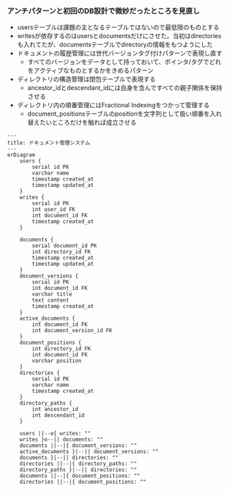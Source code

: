 ### アンチパターンと初回のDB設計で微妙だったところを見直し

- usersテーブルは課題の主となるテーブルではないので最低限のものとする
- writesが依存するのはusersとdocumentsだけにさせた。当初はdirectoriesも入れてたが、documentsテーブルでdirectoryの情報をもつようにした
- ドキュメントの履歴管理には世代バージョンタグ付けパターンで表現し直す
  - すべてのバージョンをデータとして持っておいて、ポインタ/タグでどれをアクティブなものとするかをきめるパターン
- ディレクトリの構造管理は閉包テーブルで表現する
  - ancestor_idとdescendant_idには自身を含んですべての親子関係を保持させる
- ディレクトリ内の順番管理にはFractional Indexingをつかって管理する
  - document_positionsテーブルのpositionを文字列として扱い順番を入れ替えたいところだけを触れば成立させる

```mermaid
---
title: ドキュメント管理システム
---
erDiagram
    users {
        serial id PK
        varchar name
        timestamp created_at
        timestamp updated_at
    }
    writes {
        serial id PK
        int user_id FK
        int document_id FK
        timestamp created_at
    }
    
    documents {
        serial document_id PK
        int directory_id FK
        timestamp created_at
        timestamp updated_at
    }
    document_versions {
        serial id PK
        int document_id FK
        varchar title
        text content
        timestamp created_at
    }
    active_documents {
        int document_id FK
        int document_version_id FK
    }
    document_positions {
        int directory_id FK
        int document_id FK
        varchar position
    }
    directories {
        serial id PK
        varchar name
        timestamp created_at
    }
    directory_paths {
        int ancestor_id
        int descendant_id
    }
    
    users ||--o{ writes: ""
    writes }o--|| documents: ""
    documents ||--|{ document_versions: ""
    active_documents }|--|| document_versions: ""
    documents }|--|| directories: ""
    directories ||--|{ directory_paths: ""
    directory_paths }|--|| directories: ""
    documents ||--|{ document_positions: ""
    directories ||--|{ document_positions: ""

```
